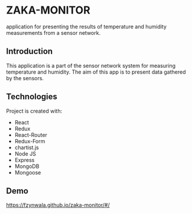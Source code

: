 # ZAKA-MONITOR
application for presenting the results of temperature and humidity measurements from a sensor network.
## Introduction
This application is a part of the sensor network system for measuring temperature and humidity. The aim of this app is to present data gathered by the sensors. 
## Technologies
Project is created with:
* React
* Redux
* React-Router
* Redux-Form
* chartist.js
* Node JS
* Express
* MongoDB
* Mongoose
## Demo
https://fzynwala.github.io/zaka-monitor/#/
